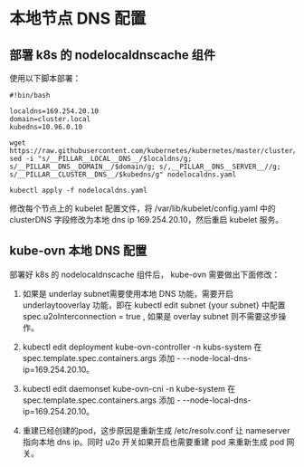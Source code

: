 # 本地节点 DNS 配置

## 部署 k8s 的 nodelocaldnscache 组件

使用以下脚本部署：

```shell
#!bin/bash

localdns=169.254.20.10
domain=cluster.local
kubedns=10.96.0.10

wget https://raw.githubusercontent.com/kubernetes/kubernetes/master/cluster/addons/dns/nodelocaldns/nodelocaldns.yaml
sed -i "s/__PILLAR__LOCAL__DNS__/$localdns/g; s/__PILLAR__DNS__DOMAIN__/$domain/g; s/,__PILLAR__DNS__SERVER__//g; s/__PILLAR__CLUSTER__DNS__/$kubedns/g" nodelocaldns.yaml

kubectl apply -f nodelocaldns.yaml
```

修改每个节点上的 kubelet 配置文件，将 /var/lib/kubelet/config.yaml 中的 clusterDNS 字段修改为本地 dns ip 169.254.20.10，然后重启 kubelet 服务。

## kube-ovn 本地 DNS 配置

部署好 k8s 的 nodelocaldnscache 组件后， kube-ovn 需要做出下面修改：

1. 如果是 underlay subnet需要使用本地 DNS 功能，需要开启  underlaytooverlay 功能，即在 kubectl edit subnet {your subnet} 中配置 spec.u2oInterconnection = true , 如果是 overlay subnet 则不需要这步操作。

2. kubectl edit deployment kube-ovn-controller -n kubs-system 在 spec.template.spec.containers.args 添加 - --node-local-dns-ip=169.254.20.10。

3. kubectl edit daemonset kube-ovn-cni -n kube-system 在 spec.template.spec.containers.args 添加 - --node-local-dns-ip=169.254.20.10。

4. 重建已经创建的pod，这步原因是重新生成 /etc/resolv.conf 让 nameserver 指向本地 dns ip。同时 u2o 开关如果开启也需要重建 pod 来重新生成 pod 网关。

